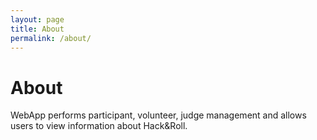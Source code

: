 ```yaml
---
layout: page
title: About
permalink: /about/
---
```


# About

WebApp performs participant, volunteer, judge management and allows users to view information
about Hack&Roll.